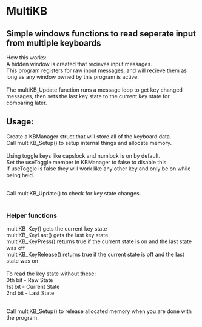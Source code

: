 # MultiKB
## Simple windows functions to read seperate input from multiple keyboards

How this works:<br>
A hidden window is created that recieves input messages.<br>
This program registers for raw input messages, and will recieve them as long as any window owned by this program is active.<br>
<br>
The multiKB_Update function runs a message loop to get key changed messages, then sets the last key state to the current key state for comparing later.<br>

## Usage:
Create a KBManager struct that will store all of the keyboard data.<br>
Call multiKB_Setup() to setup internal things and allocate memory.<br><br>
Using toggle keys like capslock and numlock is on by default. <br>
Set the useToggle member in KBManager to false to disable this.<br>
If useToggle is false they will work like any other key and only be on while being held.<br><br>

Call multiKB_Update() to check for key state changes.<br><br>

### Helper functions
multiKB_Key() gets the current key state<br>
multiKB_KeyLast() gets the last key state<br>
multiKB_KeyPress() returns true if the current state is on and the last state was off<br>
multiKB_KeyRelease() returns true if the current state is off and the last state was on<br><br>
To read the key state without these:<br>
0th bit - Raw State<br>
1st bit - Current State<br>
2nd bit - Last State<br><br>

Call multiKB_Setup() to release allocated memory when you are done with the program.<br>
